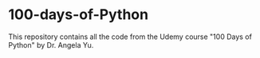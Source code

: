 # 100-days-of-Python
This repository contains all the code from the Udemy course "100 Days of Python" by Dr. Angela Yu.

